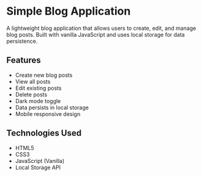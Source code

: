 # Simple Blog Application

A lightweight blog application that allows users to create, edit, and manage blog posts. Built with vanilla JavaScript and uses local storage for data persistence.

## Features

- Create new blog posts
- View all posts
- Edit existing posts
- Delete posts
- Dark mode toggle
- Data persists in local storage
- Mobile responsive design

## Technologies Used

- HTML5
- CSS3
- JavaScript (Vanilla)
- Local Storage API
